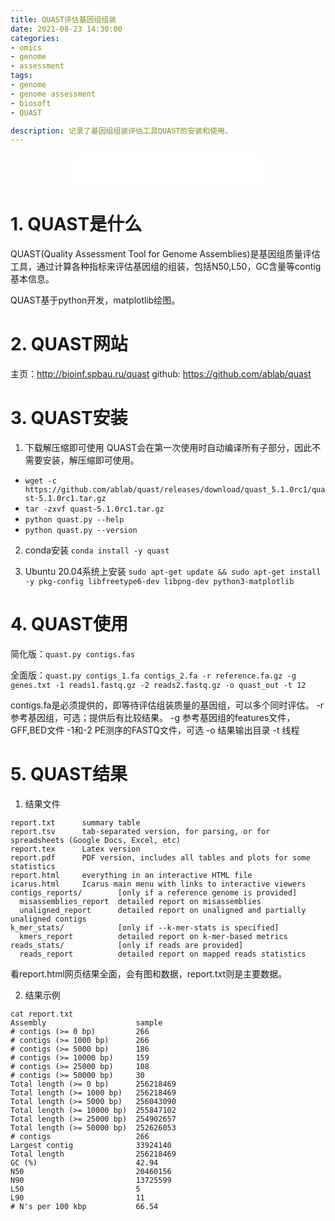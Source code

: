 ```yaml
---
title: QUAST评估基因组组装
date: 2021-08-23 14:30:00
categories: 
- omics
- genome
- assessment
tags:
- genome
- genome assessment
- biosoft
- QUAST

description: 记录了基因组组装评估工具QUAST的安装和使用。
---
```


<div align="middle"><iframe frameborder="no" border="0" marginwidth="0" marginheight="0" width=298 height=52 src="//music.163.com/outchain/player?type=2&id=1697043&auto=1&height=32"></iframe></div>

# 1. QUAST是什么
QUAST(Quality Assessment Tool for Genome Assemblies)是基因组质量评估工具，通过计算各种指标来评估基因组的组装，包括N50,L50，GC含量等contig基本信息。

QUAST基于python开发，matplotlib绘图。

# 2. QUAST网站
主页：http://bioinf.spbau.ru/quast
github: https://github.com/ablab/quast

# 3. QUAST安装
1. 下载解压缩即可使用
QUAST会在第一次使用时自动编译所有子部分，因此不需要安装，解压缩即可使用。
- `wget -c https://github.com/ablab/quast/releases/download/quast_5.1.0rc1/quast-5.1.0rc1.tar.gz`
- `tar -zxvf quast-5.1.0rc1.tar.gz`
- `python quast.py --help`
- `python quast.py --version`

2. conda安装
`conda install -y quast`

3. Ubuntu 20.04系统上安装
`sudo apt-get update && sudo apt-get install -y pkg-config libfreetype6-dev libpng-dev python3-matplotlib`


# 4. QUAST使用
简化版：`quast.py contigs.fas`

全面版：`quast.py contigs_1.fa contigs_2.fa -r reference.fa.gz -g genes.txt -1 reads1.fastq.gz -2 reads2.fastq.gz -o quast_out -t 12`

contigs.fa是必须提供的，即等待评估组装质量的基因组，可以多个同时评估。
-r 参考基因组，可选；提供后有比较结果。
-g 参考基因组的features文件，GFF,BED文件
-1和-2 PE测序的FASTQ文件，可选
-o 结果输出目录
-t 线程

# 5. QUAST结果
1. 结果文件

```
report.txt      summary table
report.tsv      tab-separated version, for parsing, or for spreadsheets (Google Docs, Excel, etc)  
report.tex      Latex version
report.pdf      PDF version, includes all tables and plots for some statistics
report.html     everything in an interactive HTML file
icarus.html     Icarus main menu with links to interactive viewers
contigs_reports/        [only if a reference genome is provided]
  misassemblies_report  detailed report on misassemblies
  unaligned_report      detailed report on unaligned and partially unaligned contigs
k_mer_stats/            [only if --k-mer-stats is specified]
  kmers_report          detailed report on k-mer-based metrics
reads_stats/            [only if reads are provided]
  reads_report          detailed report on mapped reads statistics
```

看report.html网页结果全面，会有图和数据，report.txt则是主要数据。

2. 结果示例

```
cat report.txt
Assembly                    sample
# contigs (>= 0 bp)         266
# contigs (>= 1000 bp)      266
# contigs (>= 5000 bp)      186
# contigs (>= 10000 bp)     159
# contigs (>= 25000 bp)     108
# contigs (>= 50000 bp)     30
Total length (>= 0 bp)      256218469
Total length (>= 1000 bp)   256218469
Total length (>= 5000 bp)   256043090
Total length (>= 10000 bp)  255847102
Total length (>= 25000 bp)  254902657
Total length (>= 50000 bp)  252626053
# contigs                   266
Largest contig              33924140
Total length                256218469
GC (%)                      42.94
N50                         20460156
N90                         13725599
L50                         5
L90                         11
# N's per 100 kbp           66.54
```
